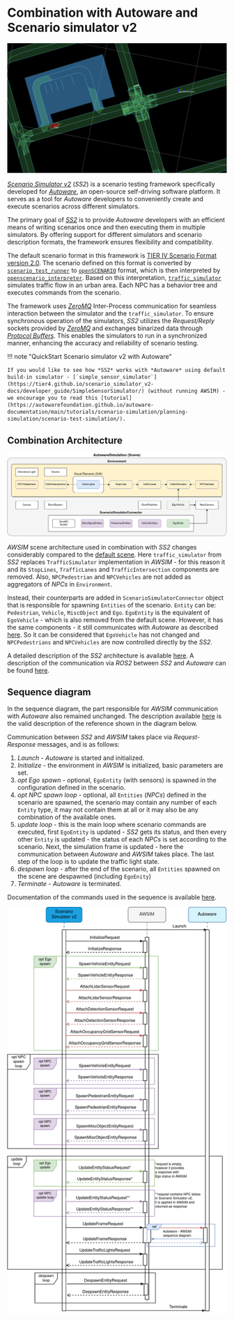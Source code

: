 

# Combination with Autoware and Scenario simulator v2
![](ss.png)

[*Scenario Simulator v2*](https://tier4.github.io/scenario_simulator_v2-docs/) (*SS2*) is a scenario testing framework specifically developed for [*Autoware*](../Autoware/), an open-source self-driving software platform. It serves as a tool for *Autoware* developers to conveniently create and execute scenarios across different simulators. 

The primary goal of [*SS2*](https://tier4.github.io/scenario_simulator_v2-docs/developer_guide/About/) is to provide *Autoware* developers with an efficient means of writing scenarios once and then executing them in multiple simulators. By offering support for different simulators and scenario description formats, the framework ensures flexibility and compatibility.

The default scenario format in this framework is [TIER IV Scenario Format version 2.0](https://tier4.github.io/scenario_simulator_v2-docs/developer_guide/TIERIVScenarioFormatVersion2/). The scenario defined on this format is converted by [`scenario_test_runner`](https://tier4.github.io/scenario_simulator_v2-docs/user_guide/scenario_test_runner/ScenarioTestRunner/) to [`openSCENARIO`](https://tier4.github.io/scenario_simulator_v2-docs/user_guide/scenario_test_runner/ScenarioFormatConversion/) format, which is then interpreted by [`openscenario_interpreter`](https://tier4.github.io/scenario_simulator_v2-docs/developer_guide/OpenSCENARIOSupport/). Based on this interpretation, [`traffic_simulator`](https://tier4.github.io/scenario_simulator_v2-docs/developer_guide/TrafficSimulator/) simulates traffic flow in an urban area. Each NPC has a behavior tree and executes commands from the scenario.

The framework uses [*ZeroMQ*](https://tier4.github.io/scenario_simulator_v2-docs/developer_guide/ZeroMQ/) Inter-Process communication for seamless interaction between the simulator and the `traffic_simulator`. To ensure synchronous operation of the simulators, *SS2* utilizes the *Request/Reply* sockets provided by [*ZeroMQ*](https://tier4.github.io/scenario_simulator_v2-docs/developer_guide/ZeroMQ/) and exchanges binarized data through [*Protocol Buffers*](https://tier4.github.io/scenario_simulator_v2-docs/developer_guide/ZeroMQ/). This enables the simulators to run in a synchronized manner, enhancing the accuracy and reliability of scenario testing.

!!! note "QuickStart Scenario simulator v2 with Autoware"

    If you would like to see how *SS2* works with *Autoware* using default build-in simulator - [`simple_sensor_simulator`](https://tier4.github.io/scenario_simulator_v2-docs/developer_guide/SimpleSensorSimulator/) (without running AWSIM) - we encourage you to read this [tutorial](https://autowarefoundation.github.io/autoware-documentation/main/tutorials/scenario-simulation/planning-simulation/scenario-test-simulation/).

## Combination Architecture
![](awsim_ss2.png)

*AWSIM* scene architecture used in combination with *SS2* changes considerably compared to the [default scene](../AWSIM/). Here `traffic_simulator` from *SS2* replaces `TrafficSimulator` implementation in *AWSIM* - for this reason it and its `StopLines`, `TrafficLanes` and `TrafficIntersection` components are removed. Also, `NPCPedestrian` and `NPCVehicles` are not added as aggregators of *NPCs* in `Environment`.

Instead, their counterparts are added in `ScenarioSimulatorConnector` object that is responsible for spawning `Entities` of the scenario. `Entity` can be: `Pedestrian`, `Vehicle`, `MiscObject` and `Ego`. 
`EgoEntity` is the equivalent of `EgoVehicle` - which is also removed from the default scene. However, it has the same components - it still communicates with *Autoware* as described [here](../CombinationWithAutoware/). So it can be considered that `EgoVehicle` has not changed and `NPCPedestrians` and `NPCVehicles` are now controlled directly by the *SS2*.


A detailed description of the *SS2* architecture is available [here](https://tier4.github.io/scenario_simulator_v2-docs/developer_guide/SystemArchitecture/). A description of the communication via *ROS2* between *SS2* and *Autoware* can be found [here](https://tier4.github.io/scenario_simulator_v2-docs/developer_guide/Communication/).


## Sequence diagram
In the sequence diagram, the part responsible for *AWSIM* communication with *Autoware* also remained unchanged. The description available [here](../CombinationWithAutoware/) is the valid description of the reference shown in the diagram below.

Communication between *SS2* and *AWSIM* takes place via *Request-Response* messages, and is as follows:

1. *Launch* - *Autoware* is started and initialized.
2. *Initialize* - the environment in *AWSIM* is initialized, basic parameters are set.
3. *opt Ego spawn* - optional, `EgoEntity` (with sensors) is spawned in the configuration defined in the scenario.
4. *opt NPC spawn loop* - optional, all `Entities` (*NPCs*) defined in the scenario are spawned, the scenario may contain any number of each `Entity` type, it may not contain them at all or it may also be any combination of the available ones.
5. *update loop* - this is the main loop where scenario commands are executed, first `EgoEntity` is updated - *SS2* gets its status, and then every other `Entity` is updated - the status of each *NPCs* is set according to the scenario. Next, the simulation frame is updated - here the communication between *Autoware* and *AWSIM* takes place. The last step of the loop is to update the traffic light state.
6. *despawn loop* - after the end of the scenario, all `Entities` spawned on the scene are despawned (including `EgoEnity`) 
7. *Terminate* - *Autoware* is terminated.

Documentation of the commands used in the sequence is available [here](https://tier4.github.io/scenario_simulator_v2-docs/proto_doc/protobuf/).

![](awsim_ss2_sequence.png)

